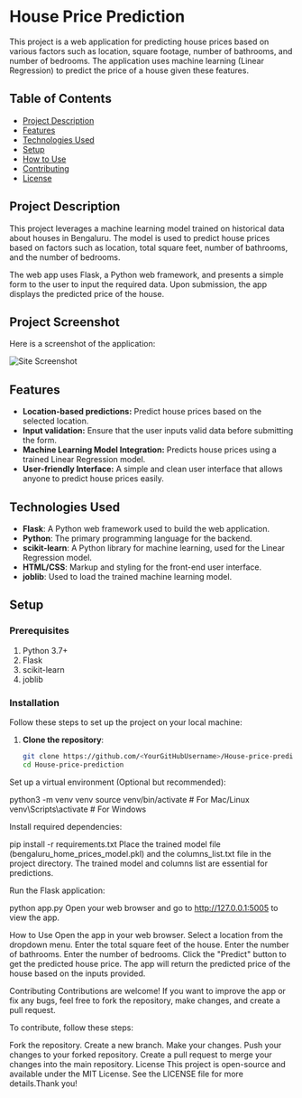 # House Price Prediction

This project is a web application for predicting house prices based on various factors such as location, square footage, number of bathrooms, and number of bedrooms. The application uses machine learning (Linear Regression) to predict the price of a house given these features.

## Table of Contents
- [Project Description](#project-description)
- [Features](#features)
- [Technologies Used](#technologies-used)
- [Setup](#setup)
- [How to Use](#how-to-use)
- [Contributing](#contributing)
- [License](#license)

## Project Description

This project leverages a machine learning model trained on historical data about houses in Bengaluru. The model is used to predict house prices based on factors such as location, total square feet, number of bathrooms, and the number of bedrooms.

The web app uses Flask, a Python web framework, and presents a simple form to the user to input the required data. Upon submission, the app displays the predicted price of the house.

## Project Screenshot

Here is a screenshot of the application:

![Site Screenshot](static/images/SITE.jpg)

## Features

- **Location-based predictions:** Predict house prices based on the selected location.
- **Input validation:** Ensure that the user inputs valid data before submitting the form.
- **Machine Learning Model Integration:** Predicts house prices using a trained Linear Regression model.
- **User-friendly Interface:** A simple and clean user interface that allows anyone to predict house prices easily.

## Technologies Used

- **Flask**: A Python web framework used to build the web application.
- **Python**: The primary programming language for the backend.
- **scikit-learn**: A Python library for machine learning, used for the Linear Regression model.
- **HTML/CSS**: Markup and styling for the front-end user interface.
- **joblib**: Used to load the trained machine learning model.

## Setup

### Prerequisites

1. Python 3.7+
2. Flask
3. scikit-learn
4. joblib

### Installation

Follow these steps to set up the project on your local machine:

1. **Clone the repository**:
   ```bash
   git clone https://github.com/<YourGitHubUsername>/House-price-prediction.git
   cd House-price-prediction
Set up a virtual environment (Optional but recommended):

python3 -m venv venv
source venv/bin/activate  # For Mac/Linux
venv\Scripts\activate  # For Windows

Install required dependencies:

pip install -r requirements.txt
Place the trained model file (bengaluru_home_prices_model.pkl) and the columns_list.txt file in the project directory. The trained model and columns list are essential for predictions.

Run the Flask application:

python app.py
Open your web browser and go to http://127.0.0.1:5005 to view the app.

How to Use
Open the app in your web browser.
Select a location from the dropdown menu.
Enter the total square feet of the house.
Enter the number of bathrooms.
Enter the number of bedrooms.
Click the "Predict" button to get the predicted house price.
The app will return the predicted price of the house based on the inputs provided.

Contributing
Contributions are welcome! If you want to improve the app or fix any bugs, feel free to fork the repository, make changes, and create a pull request.

To contribute, follow these steps:

Fork the repository.
Create a new branch.
Make your changes.
Push your changes to your forked repository.
Create a pull request to merge your changes into the main repository.
License
This project is open-source and available under the MIT License. See the LICENSE file for more details.Thank you!




